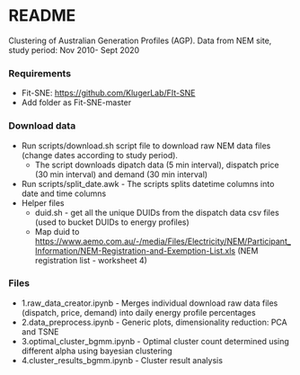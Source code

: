 # README #

Clustering of Australian Generation Profiles (AGP). Data from NEM site, study period: Nov 2010- Sept 2020


### Requirements ###
* Fit-SNE: https://github.com/KlugerLab/FIt-SNE
* Add folder as Fit-SNE-master


### Download data ###

* Run scripts/download.sh script file to download raw NEM data files (change dates according to study period). 
    - The script downloads dipatch data (5 min interval), dispatch price (30 min interval) and demand (30 min interval)
* Run scripts/split_date.awk - The scripts splits datetime columns into date and time columns
* Helper files
    - duid.sh - get all the unique DUIDs from the dispatch data csv files (used to bucket DUIDs to energy profiles)
    - Map duid to https://www.aemo.com.au/-/media/Files/Electricity/NEM/Participant_Information/NEM-Registration-and-Exemption-List.xls (NEM registration list - worksheet 4)

### Files ####

* 1.raw_data_creator.ipynb - Merges individual download raw data files (dispatch, price, demand) into daily energy profile percentages
* 2.data_preprocess.ipynb - Generic plots, dimensionality reduction: PCA and TSNE
* 3.optimal_cluster_bgmm.ipynb - Optimal cluster count determined using different alpha using bayesian clustering
* 4.cluster_results_bgmm.ipynb - Cluster result analysis

